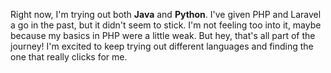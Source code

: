 Right now, I'm trying out both **Java** and **Python**. I've given PHP and Laravel a go in the past, but it didn't seem to stick. I'm not feeling too into it, maybe because my basics in PHP were a little weak. But hey, that's all part of the journey! I'm excited to keep trying out different languages and finding the one that really clicks for me.
